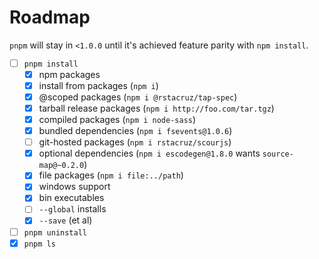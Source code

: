 # Roadmap

`pnpm` will stay in `<1.0.0` until it's achieved feature parity with `npm install`.

- [ ] `pnpm install`
  - [x] npm packages
  - [x] install from packages (`npm i`)
  - [x] @scoped packages (`npm i @rstacruz/tap-spec`)
  - [x] tarball release packages (`npm i http://foo.com/tar.tgz`)
  - [x] compiled packages (`npm i node-sass`)
  - [x] bundled dependencies (`npm i fsevents@1.0.6`)
  - [ ] git-hosted packages (`npm i rstacruz/scourjs`)
  - [x] optional dependencies (`npm i escodegen@1.8.0` wants `source-map@~0.2.0`)
  - [x] file packages (`npm i file:../path`)
  - [x] windows support
  - [x] bin executables
  - [ ] `--global` installs
  - [x] `--save` (et al)
- [ ] `pnpm uninstall`
- [x] `pnpm ls`

